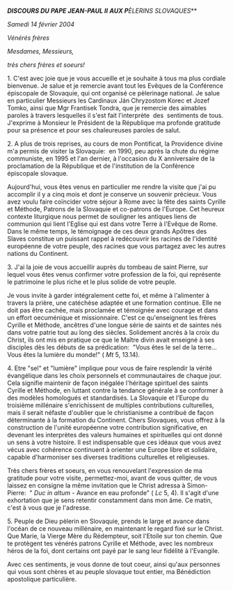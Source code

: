 ***DISCOURS DU PAPE JEAN-PAUL II*** ***AUX P**ÈLERINS SLOVAQUES***

*Samedi 14 février 2004*

*Vénérés frères*

*Mesdames, Messieurs,*

*très chers frères et soeurs!*

1. C'est avec joie que je vous accueille et je souhaite à tous ma plus cordiale bienvenue. Je salue et je remercie avant tout les Evêques de la Conférence épiscopale de Slovaquie, qui ont organisé ce pèlerinage national. Je salue en particulier Messieurs les Cardinaux Ján Chryzostom Korec et Jozef Tomko, ainsi que Mgr Frantisek Tondra, que je remercie des aimables paroles à travers lesquelles il s'est fait l'interprète  des  sentiments de tous. J'exprime à Monsieur le Président de la République ma profonde gratitude pour sa présence et pour ses chaleureuses paroles de salut.

2. A plus de trois reprises, au cours de mon Pontificat, la Providence divine m'a permis de visiter la Slovaquie:  en 1990, peu après la chute du régime communiste, en 1995 et l'an dernier, à l'occasion du X anniversaire de la proclamation de la République et de l'institution de la Conférence épiscopale slovaque.

Aujourd'hui, vous êtes venus en particulier me rendre la visite que j'ai pu accomplir il y a cinq mois et dont je conserve un souvenir précieux. Vous avez voulu faire coïncider votre séjour à Rome avec la fête des saints Cyrille et Méthode, Patrons de la Slovaquie et co-patrons de l'Europe. Cet heureux contexte liturgique nous permet de souligner les antiques liens de communion qui lient l'Eglise qui est dans votre Terre à l'Evêque de Rome. Dans le même temps, le témoignage de ces deux grands Apôtres des Slaves constitue un puissant rappel à redécouvrir les racines de l'identité européenne de votre peuple, des racines que vous partagez avec les autres nations du Continent.

3. J'ai la joie de vous accueillir auprès du tombeau de saint Pierre, sur lequel vous êtes venus confirmer votre profession de la foi, qui représente le patrimoine le plus riche et le plus solide de votre peuple.

Je vous invite à garder intégralement cette foi, et même à l'alimenter à travers la prière, une catéchèse adaptée et une formation continue. Elle ne doit pas être cachée, mais proclamée et témoignée avec courage et dans un effort oecuménique et missionnaire. C'est ce qu'enseignent les frères Cyrille et Méthode, ancêtres d'une longue série de saints et de saintes nés dans votre patrie tout au long des siècles. Solidement ancrés à la croix du Christ, ils ont mis en pratique ce que le Maître divin avait enseigné à ses disciples dès les débuts de sa prédication:  "Vous êtes le sel de la terre... Vous êtes la lumière du monde!" ( *Mt* 5, 13.14).

4. Etre "sel" et "lumière" implique pour vous de faire resplendir la vérité évangélique dans les choix personnels et communautaires de chaque jour. Cela signifie maintenir de façon inégalée l'héritage spirituel des saints Cyrille et Méthode, en luttant contre la tendance générale à se conformer à des modèles homologués et standardisés. La Slovaquie et l'Europe du troisième millénaire s'enrichissent de multiples contributions culturelles, mais il serait néfaste d'oublier que le christianisme a contribué de façon déterminante à la formation du Continent. Chers Slovaques, vous offrez à la construction de l'unité européenne votre contribution significative, en devenant les interprètes des valeurs humaines et spirituelles qui ont donné un sens à votre histoire. Il est indispensable que ces idéaux que vous avez vécus avec cohérence continuent à orienter une Europe libre et solidaire, capable d'harmoniser ses diverses traditions culturelles et religieuses.

Très chers frères et soeurs, en vous renouvelant l'expression de ma gratitude pour votre visite, permettez-moi, avant de vous quitter, de vous laissez en consigne la même invitation que le Christ adressa à Simon-Pierre:  " *Duc in altum* \- Avance en eau profonde" ( *Lc* 5, 4). Il s'agit d'une exhortation que je sens retentir constamment dans mon âme. Ce matin, c'est à vous que je l'adresse.

5. Peuple de Dieu pèlerin en Slovaquie, prends le large et avance dans l'océan de ce nouveau millénaire, en maintenant le regard fixé sur le Christ. Que Marie, la Vierge Mère du Rédempteur, soit l'Etoile sur ton chemin. Que te protègent tes vénérés patrons Cyrille et Méthode, avec les nombreux héros de la foi, dont certains ont payé par le sang leur fidélité à l'Evangile.

Avec ces sentiments, je vous donne de tout coeur, ainsi qu'aux personnes qui vous sont chères et au peuple slovaque tout entier, ma Bénédiction apostolique particulière.